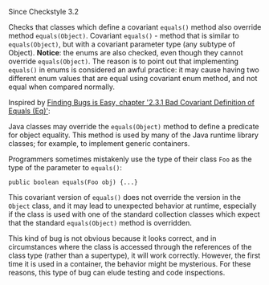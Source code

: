 Since Checkstyle 3.2

Checks that classes which define a covariant `equals()` method also override method `equals(Object)`.
Covariant `equals()` \- method that is similar to `equals(Object)`, but with a covariant parameter type (any subtype of Object).
**Notice**: the enums are also checked, even though they cannot override `equals(Object)`. The reason is to point out that implementing `equals()` in enums is considered an awful practice: it may cause having two different enum values that are equal using covariant enum method, and not equal when compared normally.

Inspired by [ Finding Bugs is Easy, chapter '2.3.1 Bad Covariant Definition of Equals (Eq)'][Finding Bugs is Easy_ chapter _2.3.1 Bad Covariant Definition of Equals _Eq]:

Java classes may override the `equals(Object)` method to define a predicate for object equality. This method is used by many of the Java runtime library classes; for example, to implement generic containers.

Programmers sometimes mistakenly use the type of their class `Foo` as the type of the parameter to `equals()`:

    public boolean equals(Foo obj) {...}

This covariant version of `equals()` does not override the version in the `Object` class, and it may lead to unexpected behavior at runtime, especially if the class is used with one of the standard collection classes which expect that the standard `equals(Object)` method is overridden.

This kind of bug is not obvious because it looks correct, and in circumstances where the class is accessed through the references of the class type (rather than a supertype), it will work correctly. However, the first time it is used in a container, the behavior might be mysterious. For these reasons, this type of bug can elude testing and code inspections.


[Finding Bugs is Easy_ chapter _2.3.1 Bad Covariant Definition of Equals _Eq]: https://cs.nyu.edu/~lharris/papers/findbugsPaper.pdf